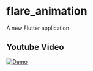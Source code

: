 # flare_animation

A new Flutter application.

## Youtube Video

[![Demo](https://img.youtube.com/vi/2-kkxWA8beE/1.jpg)](https://www.youtube.com/watch?v=2-kkxWA8beE)
